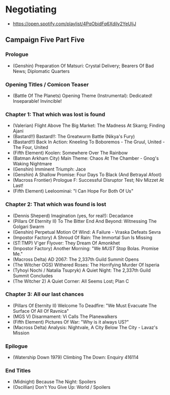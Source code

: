 # Negotiating

* https://open.spotify.com/playlist/4PqObidFq6Xdily2YeUIjJ

## Campaign Five Part Five
### Prologue

* (Genshin) Preparation Of Matsuri: Crystal Delivery; Bearers Of Bad News; Diplomatic Quarters

### Opening Titles / Comicon Teaser

* (Battle Of The Planets) Opening Theme (Instrumental): Dedicated! Inseparable! Invincible!

### Chapter 1: That which was lost is found

* (Valerian) Flight Above The Big Market: The Madness At Skarrg; Finding Ajani
* (Bastard!!) Bastard!!: The Greatwurm Battle (Nikya's Fury)
* (Bastard!!) Back In Action: Kneeling To Boboremos - The Gruul, United - The Four, United
* (Fifth Element) Koolen: Somewhere Over The Rainbow
* (Batman Arkham City) Main Theme: Chaos At The Chamber - Gnog's Waking Nightmare
* (Genshin) Imminent Triumph: Jace
* (Genshin) A Shallow Promise: Four Days To Black (And Betrayal Afoot)
* (Macross Frontier) Prologue F: Successful Disruptor Test; Niv Mizzet At Last!
* (Fifth Element) Leeloominai: "I Can Hope For Both Of Us"

### Chapter 2: That which was found is lost

* (Dennis Sheperd) Imagination (yes, for real!): Decadance
* (Pillars Of Eternity II) To The Bitter End And Beyond: Witnessing The Golgari Swarm
* (Genshin) Perpetual Motion Of Wind: A Failure - Vraska Defeats Sevra
* (Impostor Factory) A Shroud Of Rain: The Immortal Sun Is Missing
* (ST:TMP) V'ger Flyover: They Dream Of Amonkhet
* (Impostor Factory) Another Morning: "We *MUST* Stop Bolas. Promise Me."
* (Macross Delta) AD 2067: The 2,337th Guild Summit Opens
* (The Witcher OGS) Withered Roses: The Horrifying Murder Of Isperia
* (Tyhoyi Nochi / Natalia Tsupryk) A Quiet Night: The 2,337th Guild Summit Concludes
* (The Witcher 2) A Quiet Corner: All Seems Lost; Plan C

### Chapter 3: All our last chances

* (Pillars Of Eternity II) Welcome To Deadfire: "We Must Evacuate The Surface Of All Of Ravnica"
* (MGS V) Disarmament: Vi Calls The Planewalkers
* (Fifth Element) Pictures Of War: "Why is it always US?"
* (Macross Delta) Analysis: Nightvale, A City Below The City - Lavaz's Mission

### Epilogue

* (Watership Down 1979) Climbing The Down: Enquiry 416114

### End Titles

* (Midnight) Because The Night: Spoilers
* (Oscillian) Don't You Give Up: World / Spoilers